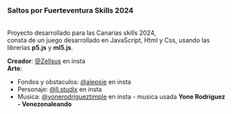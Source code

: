 <h3><b>Saltos por Fuerteventura Skills 2024</b></h3><br />
Proyecto desarrollado para las Canarias skills 2024,<br />
consta de un juego desarrollado en JavaScript, Html y Css, usando las librerias <b>p5.js</b> y <b>ml5.js</b>.<br />

<b>Creador</b>: <a href="https://www.instagram.com/zellsus?igsh=MTBqcHQyYXRtbHdxcg==">@Zellsus</a> en insta<br />
<b>Arte</b>: <br />
  - Fondos y obstaculos: <a href="https://www.instagram.com/alepsie?igsh=OWVnM3ZibmhldnFk">@alepsie</a> en insta<br />
  - Personaje: <a href="https://www.instagram.com/ll.studix?igsh=MTc4ajgzcWV1cjFwaw==">@ll.studix</a> en insta<br />
  - Musica: <a href="https://www.instagram.com/yonerodrigueztimple?igsh=MTYzbWJ5eXN2YnlqYw==">@yonerodrigueztimple</a> en insta - musica usada **Yone Rodríguez - Venezonaleando**
